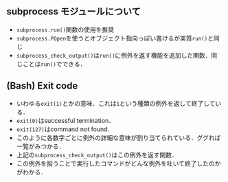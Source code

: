 ## subprocess モジュールについて
+ `subprocess.run()`関数の使用を推奨
+ `subprocess.POpen`を使うとオブジェクト指向っぽい書けるが実質`run()`と同じ
+ `subprocess_check_output()`は`run()`に例外を返す機能を追加した関数．同じことは`run()`でできる．

## (Bash) Exit code
+ いわゆる`exit(1)`とかの意味．これは`1`という種類の例外を返して終了している．
+ `exit(0)`はsuccessful termination．
+ `exit(127)`はcommand not found.
+ このように各数字ごとに例外の詳細な意味が割り当てられている．ググれば一覧がみつかる．
+ 上記の`subprocess_check_output()`はこの例外を返す関数．
+ この例外を拾うことで実行したコマンドがどんな例外を吐いて終了したのかがわかる．


